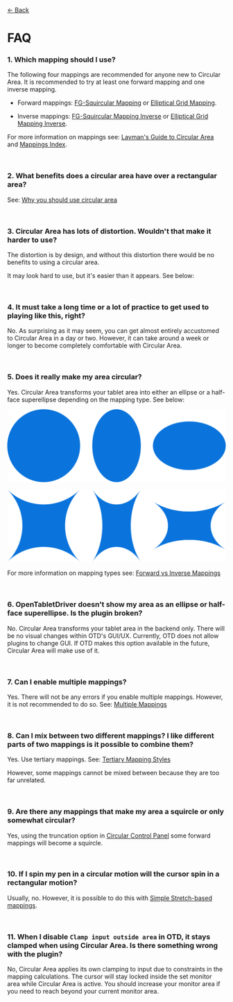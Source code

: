 [<- Back](https://github.com/Kuuuube/Circular_Area/blob/main/README.md#circular-area-plugin-for-opentabletdriver-)

# FAQ

### 1. Which mapping should I use?

The following four mappings are recommended for anyone new to Circular Area. It is recommended to try at least one forward mapping and one inverse mapping.

- Forward mappings: [FG-Squircular Mapping](https://github.com/Kuuuube/Circular_Area/blob/main/wiki/mappings/fg_squircular_mapping.md#fg-squircular-mapping) or [Elliptical Grid Mapping](https://github.com/Kuuuube/Circular_Area/blob/main/wiki/mappings/elliptical_grid_mapping.md#elliptical-grid-mapping).

- Inverse mappings: [FG-Squircular Mapping Inverse](https://github.com/Kuuuube/Circular_Area/blob/main/wiki/mappings/fg_squircular_mapping.md#fg-squircular-mapping-inverse) or [Elliptical Grid Mapping Inverse](https://github.com/Kuuuube/Circular_Area/blob/main/wiki/mappings/elliptical_grid_mapping.md#elliptical-grid-mapping-inverse).

For more information on mappings see: [Layman's Guide to Circular Area](https://github.com/Kuuuube/Circular_Area/blob/main/wiki/layman_s_guide_to_circular_area.md#laymans-guide-to-circular-area) and [Mappings Index](https://github.com/Kuuuube/Circular_Area/blob/main/wiki/mappings_index.md#mappings-index).

<br>

### 2. What benefits does a circular area have over a rectangular area?

See: [Why you should use circular area](https://github.com/Kuuuube/Circular_Area/blob/main/wiki/layman_s_guide_to_circular_area.md#why-you-should-use-circular-area)

<br>

### 3. Circular Area has lots of distortion. Wouldn't that make it harder to use?

The distortion is by design, and without this distortion there would be no benefits to using a circular area.

It may look hard to use, but it's easier than it appears. See below:

<br>

### 4. It must take a long time or a lot of practice to get used to playing like this, right?

No. As surprising as it may seem, you can get almost entirely accustomed to Circular Area in a day or two. However, it can take around a week or longer to become completely comfortable with Circular Area.

<br>

### 5. Does it really make my area circular?

Yes. Circular Area transforms your tablet area into either an ellipse or a half-face superellipse depending on the mapping type. See below:

![](https://raw.githubusercontent.com/Kuuuube/Circular_Area/main/wiki/images/area_visualizations/ellipse_transformation_examples.png)

![](https://raw.githubusercontent.com/Kuuuube/Circular_Area/main/wiki/images/area_visualizations/half-face_superellipse_transformation_examples.png)

For more information on mapping types see: [Forward vs Inverse Mappings](https://github.com/Kuuuube/Circular_Area/blob/main/wiki/layman_s_guide_to_circular_area.md#forward-vs-inverse-mappings)

<br>

### 6. OpenTabletDriver doesn't show my area as an ellipse or half-face superellipse. Is the plugin broken?

No. Circular Area transforms your tablet area in the backend only. There will be no visual changes within OTD's GUI/UX. Currently, OTD does not allow plugins to change GUI. If OTD makes this option available in the future, Circular Area will make use of it.

<br>

### 7. Can I enable multiple mappings?

Yes. There will not be any errors if you enable multiple mappings. However, it is not recommended to do so. See: [Multiple Mappings](https://github.com/Kuuuube/Circular_Area/blob/main/wiki/layman_s_guide_to_circular_area.md#multiple-mappings)

<br>

### 8. Can I mix between two different mappings? I like different parts of two mappings is it possible to combine them?

Yes. Use tertiary mappings. See: [Tertiary Mapping Styles](https://github.com/Kuuuube/Circular_Area/blob/main/wiki/layman_s_guide_to_circular_area.md#tertiary-mapping-styles)

However, some mappings cannot be mixed between because they are too far unrelated.

<br>

### 9. Are there any mappings that make my area a squircle or only somewhat circular?

Yes, using the truncation option in [Circular Control Panel](https://github.com/Kuuuube/Circular_Area/blob/main/wiki/circular_control_panel.md#circular-control-panel) some forward mappings will become a squircle.

<br>

### 10. If I spin my pen in a circular motion will the cursor spin in a rectangular motion?

Usually, no. However, it is possible to do this with [Simple Stretch-based mappings](https://github.com/Kuuuube/Circular_Area/blob/main/wiki/mappings_index.md#simple-stretch).

<br>

### 11. When I disable `Clamp input outside area` in OTD, it stays clamped when using Circular Area. Is there something wrong with the plugin?

No, Circular Area applies its own clamping to input due to constraints in the mapping calculations. The cursor will stay locked inside the set monitor area while Circular Area is active. You should increase your monitor area if you need to reach beyond your current monitor area.
